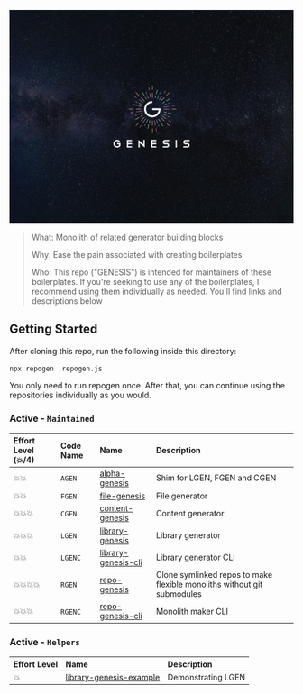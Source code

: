 ![logo](docs/images/logo/Genesis.png)

> What: Monolith of related generator building blocks
> 
> Why: Ease the pain associated with creating boilerplates
> 
> Who: This repo ("GENESIS") is intended for maintainers of these boilerplates.  If you're seeking to use any of the boilerplates, I recommend using them individually as needed. You'll find links and descriptions below 

## Getting Started

After cloning this repo, run the following inside this directory:

```bas**h**
npx repogen .repogen.js
```

You only need to run repogen once. After that, you can continue using the repositories individually as you would.


### Active - `Maintained`
| Effort Level (:boom:/4)  | Code Name | Name                                                                   | Description                                                             |
|:-------------------------|:----------|:-----------------------------------------------------------------------|:------------------------------------------------------------------------|
| :boom::boom:             | `AGEN`    | [alpha-genesis](https://github.com/servexyz/alpha-genesis)             | Shim for LGEN, FGEN and CGEN                                            |
| :boom::boom:             | `FGEN`    | [file-genesis](https://github.com/servexyz/file-genesis)               | File generator                                                          |
| :boom::boom::boom:       | `CGEN`    | [content-genesis](https://github.com/servexyz/content-genesis)         | Content generator                                                       |
| :boom::boom::boom:       | `LGEN`    | [library-genesis](https://github.com/servexyz/library-genesis)         | Library generator                                                       |
| :boom::boom:             | `LGENC`   | [library-genesis-cli](https://github.com/servexyz/library-genesis-cli) | Library generator  CLI                                                  |
| :boom::boom::boom::boom: | `RGEN`    | [repo-genesis](https://github.com/servexyz/repo-genesis)                | Clone symlinked repos to make flexible monoliths without git submodules |
| :boom::boom::boom:       | `RGENC`   | [repo-genesis-cli](https://github.com/servexyz/repo-genesis-cli)       | Monolith maker CLI                                                      |

### Active - `Helpers`
| Effort Level | Name                                                                           | Description        |
|:-------------|:-------------------------------------------------------------------------------|:-------------------|
| :boom:       | [library-genesis-example](https://github.com/servexyz/library-genesis-example) | Demonstrating LGEN |
